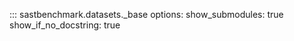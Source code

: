 ::: sastbenchmark.datasets._base
    options:
        show_submodules: true
        show_if_no_docstring: true